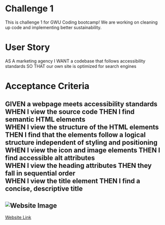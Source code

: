 # Challenge 1

This is challenge 1 for GWU Coding bootcamp! We are working on cleaning up code and implementing better sustainability.

# User Story

AS A marketing agency
I WANT a codebase that follows accessibility standards
SO THAT our own site is optimized for search engines

# Acceptance Criteria

GIVEN a webpage meets accessibility standards <br>
WHEN I view the source code
THEN I find semantic HTML elements <br>
WHEN I view the structure of the HTML elements <br>
THEN I find that the elements follow a logical structure independent of styling and positioning <br>
WHEN I view the icon and image elements
THEN I find accessible alt attributes <br>
WHEN I view the heading attributes
THEN they fall in sequential order <br>
WHEN I view the title element
THEN I find a concise, descriptive title
---
![Website Image](image.png)
---
[Website Link](https://authorixed.github.io/Challenge-1/)